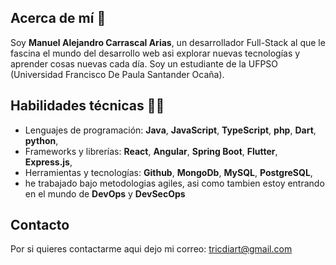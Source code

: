 ## Acerca de mí 🖖
Soy **Manuel Alejandro Carrascal Arias**, un desarrollador Full-Stack al que le fascina el mundo del desarrollo web asi explorar nuevas tecnologías y aprender cosas nuevas cada día. Soy un estudiante de la UFPSO (Universidad Francisco De Paula Santander Ocaña).

## Habilidades técnicas 👨‍💻
- Lenguajes de programación: **Java**, **JavaScript**, **TypeScript**, **php**, **Dart**, **python**,
- Frameworks y librerías: **React**, **Angular**, **Spring Boot**, **Flutter**, **Express.js**,
- Herramientas y tecnologías: **Github**, **MongoDb**, **MySQL**, **PostgreSQL**,
- he trabajado bajo metodologias agiles, asi como tambien estoy entrando en el mundo de **DevOps** y **DevSecOps**

## Contacto
 Por si quieres contactarme aqui dejo mi correo: tricdiart@gmail.com


